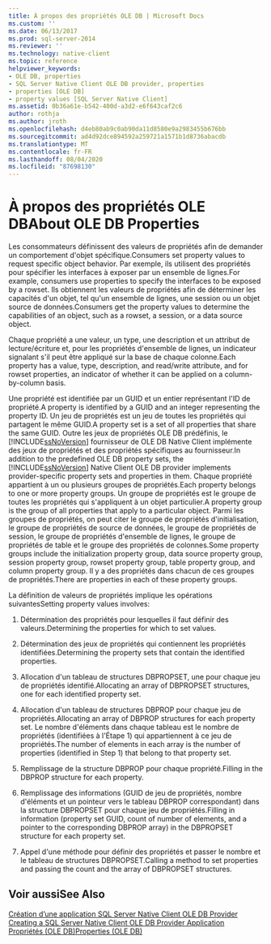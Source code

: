 ```yaml
---
title: À propos des propriétés OLE DB | Microsoft Docs
ms.custom: ''
ms.date: 06/13/2017
ms.prod: sql-server-2014
ms.reviewer: ''
ms.technology: native-client
ms.topic: reference
helpviewer_keywords:
- OLE DB, properties
- SQL Server Native Client OLE DB provider, properties
- properties [OLE DB]
- property values [SQL Server Native Client]
ms.assetid: 0b36a61e-b542-400d-a3d2-e6f643caf2c6
author: rothja
ms.author: jroth
ms.openlocfilehash: d4eb80ab9c0ab90da11d8580e9a2983455b676bb
ms.sourcegitcommit: ad4d92dce894592a259721a1571b1d8736abacdb
ms.translationtype: MT
ms.contentlocale: fr-FR
ms.lasthandoff: 08/04/2020
ms.locfileid: "87698130"
---
```

# <a name="about-ole-db-properties"></a><span data-ttu-id="91a58-102">À propos des propriétés OLE DB</span><span class="sxs-lookup"><span data-stu-id="91a58-102">About OLE DB Properties</span></span>
  <span data-ttu-id="91a58-103">Les consommateurs définissent des valeurs de propriétés afin de demander un comportement d'objet spécifique.</span><span class="sxs-lookup"><span data-stu-id="91a58-103">Consumers set property values to request specific object behavior.</span></span> <span data-ttu-id="91a58-104">Par exemple, ils utilisent des propriétés pour spécifier les interfaces à exposer par un ensemble de lignes.</span><span class="sxs-lookup"><span data-stu-id="91a58-104">For example, consumers use properties to specify the interfaces to be exposed by a rowset.</span></span> <span data-ttu-id="91a58-105">Ils obtiennent les valeurs de propriétés afin de déterminer les capacités d'un objet, tel qu'un ensemble de lignes, une session ou un objet source de données.</span><span class="sxs-lookup"><span data-stu-id="91a58-105">Consumers get the property values to determine the capabilities of an object, such as a rowset, a session, or a data source object.</span></span>  
  
 <span data-ttu-id="91a58-106">Chaque propriété a une valeur, un type, une description et un attribut de lecture/écriture et, pour les propriétés d'ensemble de lignes, un indicateur signalant s'il peut être appliqué sur la base de chaque colonne.</span><span class="sxs-lookup"><span data-stu-id="91a58-106">Each property has a value, type, description, and read/write attribute, and for rowset properties, an indicator of whether it can be applied on a column-by-column basis.</span></span>  
  
 <span data-ttu-id="91a58-107">Une propriété est identifiée par un GUID et un entier représentant l'ID de propriété.</span><span class="sxs-lookup"><span data-stu-id="91a58-107">A property is identified by a GUID and an integer representing the property ID.</span></span> <span data-ttu-id="91a58-108">Un jeu de propriétés est un jeu de toutes les propriétés qui partagent le même GUID.</span><span class="sxs-lookup"><span data-stu-id="91a58-108">A property set is a set of all properties that share the same GUID.</span></span> <span data-ttu-id="91a58-109">Outre les jeux de propriétés OLE DB prédéfinis, le [!INCLUDE[ssNoVersion](../../includes/ssnoversion-md.md)] fournisseur de OLE DB Native Client implémente des jeux de propriétés et des propriétés spécifiques au fournisseur.</span><span class="sxs-lookup"><span data-stu-id="91a58-109">In addition to the predefined OLE DB property sets, the [!INCLUDE[ssNoVersion](../../includes/ssnoversion-md.md)] Native Client OLE DB provider implements provider-specific property sets and properties in them.</span></span> <span data-ttu-id="91a58-110">Chaque propriété appartient à un ou plusieurs groupes de propriétés.</span><span class="sxs-lookup"><span data-stu-id="91a58-110">Each property belongs to one or more property groups.</span></span> <span data-ttu-id="91a58-111">Un groupe de propriétés est le groupe de toutes les propriétés qui s'appliquent à un objet particulier.</span><span class="sxs-lookup"><span data-stu-id="91a58-111">A property group is the group of all properties that apply to a particular object.</span></span> <span data-ttu-id="91a58-112">Parmi les groupes de propriétés, on peut citer le groupe de propriétés d'initialisation, le groupe de propriétés de source de données, le groupe de propriétés de session, le groupe de propriétés d'ensemble de lignes, le groupe de propriétés de table et le groupe des propriétés de colonnes.</span><span class="sxs-lookup"><span data-stu-id="91a58-112">Some property groups include the initialization property group, data source property group, session property group, rowset property group, table property group, and column property group.</span></span> <span data-ttu-id="91a58-113">Il y a des propriétés dans chacun de ces groupes de propriétés.</span><span class="sxs-lookup"><span data-stu-id="91a58-113">There are properties in each of these property groups.</span></span>  
  
 <span data-ttu-id="91a58-114">La définition de valeurs de propriétés implique les opérations suivantes</span><span class="sxs-lookup"><span data-stu-id="91a58-114">Setting property values involves:</span></span>  
  
1.  <span data-ttu-id="91a58-115">Détermination des propriétés pour lesquelles il faut définir des valeurs.</span><span class="sxs-lookup"><span data-stu-id="91a58-115">Determining the properties for which to set values.</span></span>  
  
2.  <span data-ttu-id="91a58-116">Détermination des jeux de propriétés qui contiennent les propriétés identifiées.</span><span class="sxs-lookup"><span data-stu-id="91a58-116">Determining the property sets that contain the identified properties.</span></span>  
  
3.  <span data-ttu-id="91a58-117">Allocation d'un tableau de structures DBPROPSET, une pour chaque jeu de propriétés identifié.</span><span class="sxs-lookup"><span data-stu-id="91a58-117">Allocating an array of DBPROPSET structures, one for each identified property set.</span></span>  
  
4.  <span data-ttu-id="91a58-118">Allocation d'un tableau de structures DBPROP pour chaque jeu de propriétés.</span><span class="sxs-lookup"><span data-stu-id="91a58-118">Allocating an array of DBPROP structures for each property set.</span></span> <span data-ttu-id="91a58-119">Le nombre d'éléments dans chaque tableau est le nombre de propriétés (identifiées à l'Étape 1) qui appartiennent à ce jeu de propriétés.</span><span class="sxs-lookup"><span data-stu-id="91a58-119">The number of elements in each array is the number of properties (identified in Step 1) that belong to that property set.</span></span>  
  
5.  <span data-ttu-id="91a58-120">Remplissage de la structure DBPROP pour chaque propriété.</span><span class="sxs-lookup"><span data-stu-id="91a58-120">Filling in the DBPROP structure for each property.</span></span>  
  
6.  <span data-ttu-id="91a58-121">Remplissage des informations (GUID de jeu de propriétés, nombre d'éléments et un pointeur vers le tableau DBPROP correspondant) dans la structure DBPROPSET pour chaque jeu de propriétés.</span><span class="sxs-lookup"><span data-stu-id="91a58-121">Filling in information (property set GUID, count of number of elements, and a pointer to the corresponding DBPROP array) in the DBPROPSET structure for each property set.</span></span>  
  
7.  <span data-ttu-id="91a58-122">Appel d'une méthode pour définir des propriétés et passer le nombre et le tableau de structures DBPROPSET.</span><span class="sxs-lookup"><span data-stu-id="91a58-122">Calling a method to set properties and passing the count and the array of DBPROPSET structures.</span></span>  
  
## <a name="see-also"></a><span data-ttu-id="91a58-123">Voir aussi</span><span class="sxs-lookup"><span data-stu-id="91a58-123">See Also</span></span>  
 <span data-ttu-id="91a58-124">[Création d’une application SQL Server Native Client OLE DB Provider](creating-a-sql-server-native-client-ole-db-provider-application.md) </span><span class="sxs-lookup"><span data-stu-id="91a58-124">[Creating a SQL Server Native Client OLE DB Provider Application](creating-a-sql-server-native-client-ole-db-provider-application.md) </span></span>  
 [<span data-ttu-id="91a58-125">Propriétés (OLE DB)</span><span class="sxs-lookup"><span data-stu-id="91a58-125">Properties (OLE DB)</span></span>](https://go.microsoft.com/fwlink/?LinkId=112207)  
  
  
